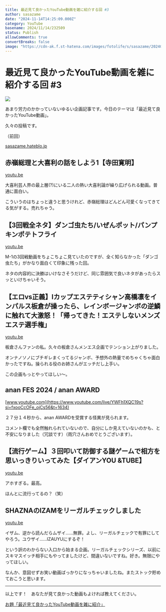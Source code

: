 ```yaml
---
title: 最近見て良かったYouTube動画を雑に紹介する回 #3
author: sasazame
date: "2024-11-14T14:25:09.000Z"
category: YouTube
basename: 2024/11/14/232509
status: Publish
allowComments: true
convertBreaks: false
image: "https://cdn-ak.f.st-hatena.com/images/fotolife/s/sasazame/20240628/20240628172249.png"
---
```

# 最近見て良かったYouTube動画を雑に紹介する回 #3

![](https://cdn-ak.f.st-hatena.com/images/fotolife/s/sasazame/20240628/20240628172249.png)

あまり労力のかかっていないゆるい企画記事です。今日のテーマは「最近見て良かったYouTube動画」。

<!-- Extended Body -->

久々の投稿です。

（前回）

[sasazame.hateblo.jp](https://sasazame.hateblo.jp/entry/2024/07/29/231929)

## 赤嶺総理と大喜利の話をしよう1【寺田寛明】

[youtu.be](https://youtu.be/qUazqncL6-0?si=WzqB4jc8t3atYmwV)

大喜利芸人界の最上層(?)にいる二人の熱い大喜利論が繰り広げられる動画。普通に面白い。

こういうのはちょっと違うと思うけれど、赤嶺総理はどんどん可愛くなってきてる気がする。売れちゃう。

  

## 【3回戦全ネタ】ダンゴ虫たち/いぜんポット/パンプキンポテトフライ

[youtu.be](https://youtu.be/5uNiTrvg3EM?si=pAaWGgqswSg92fH3)

M-1の3回戦動画をちょこちょこ見ていたのですが、全く知らなかった「ダンゴ虫たち」がかなり面白くて印象に残った回。

ネタの内容的に決勝はいけなさそうだけど、同じ雰囲気で良いネタがあったらスッといけちゃいそう。

  

## 【エロvs正義】Iカップエステティシャン高橋凛をインパルス板倉が操ったら、レインボージャンボの逆鱗に触れて大激怒！「帰ってきた！エステしないメンズエステ選手権」

[youtu.be](https://youtu.be/peSlFmHBjH4?si=Y7YxI5I50PbfDJB3)

板倉さんファンの私。久々の板倉さんメンエス企画でテンション上がりました。

オンナノソノにブチギレまくってるジャンボ、予想外の熱量でめちゃくちゃ面白かったですね。操られる役のお姉さんがエッチだし上手い。

この企画もっとやってほしい～。

  

## anan FES 2024 / anan AWARD

[www.youtube.com](https://www.youtube.com/live/YWFh1XQC19s?si=fxooCcOFe_ojCs56&t=1634)

２７分１４秒から、anan AWARDを受賞する怪異が見られます。

コメント欄でも全然触れられていないので、自分にしか見えていないのかも、と不安になりました（冗談です）（雨穴さんおめでとうございます）。

  

## 【流行ゲーム】３回叩いて防御する謎ゲームで相方を思いっきりいってみた【ダイアンYOU &TUBE】

[youtu.be](https://youtu.be/qDhl-kd6tl4?si=NoEP3dRN5Pt5mEYd)

アホすぎる。最高。

ほんとに流行ってるの？（笑）

  

## SHAZNAのIZAMをリーガルチェックしました

[youtu.be](https://youtu.be/IGv-Ul_qR98?si=hLgJhL9pam356rr2)

イザム、逆から読んだらムザイ……無罪。よし、リーガルチェックで有罪にしてやろう。ユウザイ……IZAUYUにするぞ！

という訳のわからない入口から始まる企画。リーガルチェックシリーズ、以前にスキマスイッチ相手にもやってましたけど、間違いないですね。好き。無限にやってほしい。

  

なんか、意図せずお笑い動画ばっかりになっちゃいましたね。またストック貯めておこうと思います。

* * *

以上です！　あなたが見て良かった動画もよければ教えてください。

[お題「最近見て良かったYouTube動画を雑に紹介」](https://blog.hatena.ne.jp/-/odai/6801883189119961598)